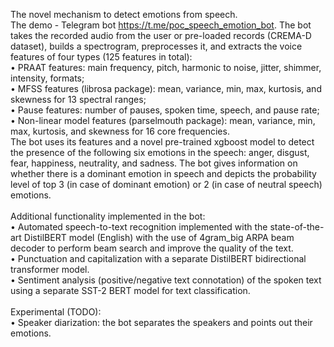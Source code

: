 The novel mechanism to detect emotions from speech.
<br />
The demo - Telegram bot https://t.me/poc_speech_emotion_bot. The bot takes the recorded audio from the user or pre-loaded records (CREMA-D dataset), builds a spectrogram, preprocesses it, and extracts the voice features of four types (125 features in total):
<br />
• PRAAT features: main frequency, pitch, harmonic to noise, jitter, shimmer, intensity, formats;<br />
• MFSS features (librosa package): mean, variance, min, max, kurtosis, and skewness for 13 spectral ranges;<br />
• Pause features: number of pauses, spoken time, speech, and pause rate;<br />
• Non-linear model features (parselmouth package): mean, variance, min, max, kurtosis, and skewness for 16 core frequencies.<br />
The bot uses its features and a novel pre-trained xgboost model to detect the presence of the following six emotions in the speech: anger, disgust, fear, happiness, neutrality, and sadness. The bot gives information on whether there is a dominant emotion in speech and depicts the probability level of top 3 (in case of dominant emotion) or 2 (in case of neutral speech) emotions.<br />
<br />
Additional functionality implemented in the bot:<br />
• Automated speech-to-text recognition implemented with the state-of-the-art DistilBERT model (English) with the use of 4gram_big ARPA beam decoder to perform beam search and improve the quality of the text.<br />
• Punctuation and capitalization with a separate DistilBERT bidirectional transformer model.<br />
• Sentiment analysis (positive/negative text connotation) of the spoken text using a separate SST-2 BERT model for text classification.<br />
<br />
Experimental (TODO):<br />
• Speaker diarization: the bot separates the speakers and points out their emotions.